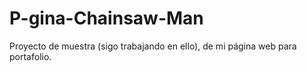 # P-gina-Chainsaw-Man
Proyecto de muestra (sigo trabajando en ello), de mi página web para portafolio. 
